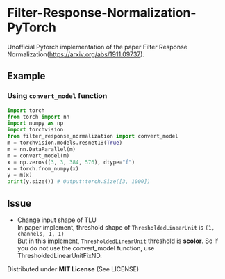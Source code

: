 # Filter-Response-Normalization-PyTorch
Unofficial Pytorch implementation of the paper Filter Response Normalization(https://arxiv.org/abs/1911.09737).

## Example
### Using `convert_model` function
``` python
import torch
from torch import nn
import numpy as np
import torchvision
from filter_response_normalization import convert_model
m = torchvision.models.resnet18(True)
m = nn.DataParallel(m)
m = convert_model(m)
x = np.zeros((3, 3, 384, 576), dtype="f")
x = torch.from_numpy(x)
y = m(x)
print(y.size()) # Output:torch.Size([3, 1000])
```


## Issue
* Change input shape of TLU  
    In paper implement, threshold shape of `ThresholdedLinearUnit` is `(1, channels, 1, 1) `  
    But in this implement, `ThresholdedLinearUnit` threshold is **scolor**. So if you do not use the convert_model function, use ThresholdedLinearUnitFixND.


Distributed under **MIT License** (See LICENSE)
